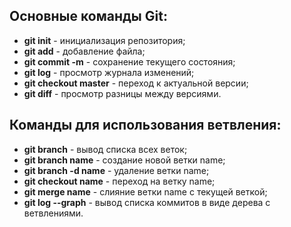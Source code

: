 ## Основные команды Git:
* **git init** - инициализация репозитория;
* **git add** - добавление файла;
* **git commit -m** - сохранение текущего состояния;
* **git log** - просмотр журнала изменений;
* **git checkout master** - переход к актуальной версии;
* **git diff** - просмотр разницы между версиями.

## Команды для использования ветвления:
* **git branch** - вывод списка всех веток;
* **git branch name** - создание новой ветки name;
* **git branch -d name** - удаление ветки name;
* **git checkout name** - переход на ветку name;
* **git merge name** - слияние ветки name с текущей веткой;
* **git log --graph** - вывод списка коммитов в виде дерева с ветвлениями.